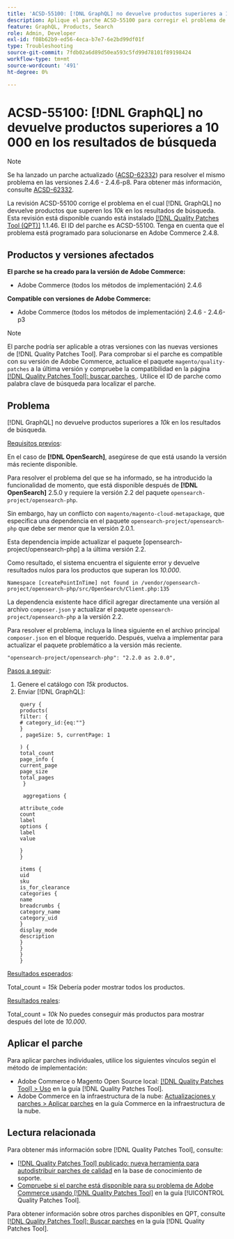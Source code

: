 ```yaml
---
title: 'ACSD-55100: [!DNL GraphQL] no devuelve productos superiores a 10.000 en los resultados de búsqueda'
description: Aplique el parche ACSD-55100 para corregir el problema de Adobe Commerce en el que GraphQL no devuelve productos superiores a *10k* en los resultados de búsqueda.
feature: GraphQL, Products, Search
role: Admin, Developer
exl-id: f08b62b9-ed56-4eca-b7e7-6e2bd99df01f
type: Troubleshooting
source-git-commit: 7fdb02a6d89d50ea593c5fd99d78101f89198424
workflow-type: tm+mt
source-wordcount: '491'
ht-degree: 0%

---
```


# ACSD-55100: [!DNL GraphQL] no devuelve productos superiores a 10 000 en los resultados de búsqueda

>[!NOTE]
>
>Se ha lanzado un parche actualizado ([ACSD-62332](/help/tools/quality-patches-tool/patches-available-in-qpt/v1-1-55/acsd-62332-product-listing-graphql-query-limit-plus-live-search-current-page.md)) para resolver el mismo problema en las versiones 2.4.6 - 2.4.6-p8. Para obtener más información, consulte [ACSD-62332](/help/tools/quality-patches-tool/patches-available-in-qpt/v1-1-55/acsd-62332-product-listing-graphql-query-limit-plus-live-search-current-page.md).

La revisión ACSD-55100 corrige el problema en el cual [!DNL GraphQL] no devuelve productos que superen los *10k* en los resultados de búsqueda. Esta revisión está disponible cuando está instalado [[!DNL Quality Patches Tool (QPT)]](https://experienceleague.adobe.com/en/docs/commerce-operations/tools/quality-patches-tool/quality-patches-tool-to-self-serve-quality-patches) 1.1.46. El ID del parche es ACSD-55100. Tenga en cuenta que el problema está programado para solucionarse en Adobe Commerce 2.4.8.

## Productos y versiones afectados

**El parche se ha creado para la versión de Adobe Commerce:**

* Adobe Commerce (todos los métodos de implementación) 2.4.6

**Compatible con versiones de Adobe Commerce:**

* Adobe Commerce (todos los métodos de implementación) 2.4.6 - 2.4.6-p3

>[!NOTE]
>
>El parche podría ser aplicable a otras versiones con las nuevas versiones de [!DNL Quality Patches Tool]. Para comprobar si el parche es compatible con su versión de Adobe Commerce, actualice el paquete `magento/quality-patches` a la última versión y compruebe la compatibilidad en la página [[!DNL Quality Patches Tool]: buscar parches ](https://experienceleague.adobe.com/tools/commerce-quality-patches/index.html). Utilice el ID de parche como palabra clave de búsqueda para localizar el parche.

## Problema

[!DNL GraphQL] no devuelve productos superiores a *10k* en los resultados de búsqueda.

<u>Requisitos previos</u>:

En el caso de **[!DNL OpenSearch]**, asegúrese de que está usando la versión más reciente disponible.

Para resolver el problema del que se ha informado, se ha introducido la funcionalidad de momento, que está disponible después de **[!DNL OpenSearch]** 2.5.0 y requiere la versión 2.2 del paquete `opensearch-project/opensearch-php`.

Sin embargo, hay un conflicto con `magento/magento-cloud-metapackage`, que especifica una dependencia en el paquete `opensearch-project/opensearch-php` que debe ser menor que la versión 2.0.1.


Esta dependencia impide actualizar el paquete [opensearch-project/opensearch-php] a la última versión 2.2.

Como resultado, el sistema encuentra el siguiente error y devuelve resultados nulos para los productos que superan los *10.000*.

`Namespace [createPointInTime] not found in /vendor/opensearch-project/opensearch-php/src/OpenSearch/Client.php:135`

La dependencia existente hace difícil agregar directamente una versión al archivo `composer.json` y actualizar el paquete `opensearch-project/opensearch-php` a la versión 2.2.

Para resolver el problema, incluya la línea siguiente en el archivo principal `composer.json` en el bloque requerido. Después, vuelva a implementar para actualizar el paquete problemático a la versión más reciente.

`"opensearch-project/opensearch-php": "2.2.0 as 2.0.0",`

<u>Pasos a seguir</u>:

1. Genere el catálogo con *15k* productos.
1. Enviar [!DNL GraphQL]:

```
    query {
    products(
    filter: {
    # category_id:{eq:""}
    }
    , pageSize: 5, currentPage: 1

    ) {
    total_count
    page_info {
    current_page
    page_size
    total_pages
     }

     aggregations {

    attribute_code
    count
    label
    options {
    label
    value

    }
    }

    items {
    uid
    sku
    is_for_clearance
    categories {
    name
    breadcrumbs {
    category_name
    category_uid
    }
    display_mode
    description
    }
    }
    }
    }
```

<u>Resultados esperados</u>:

Total_count = *15k*
Debería poder mostrar todos los productos.

<u>Resultados reales</u>:

Total_count = *10k*
No puedes conseguir más productos para mostrar después del lote de *10.000*.

## Aplicar el parche

Para aplicar parches individuales, utilice los siguientes vínculos según el método de implementación:

* Adobe Commerce o Magento Open Source local: [[!DNL Quality Patches Tool] > Uso](/help/tools/quality-patches-tool/usage.md) en la guía [!DNL Quality Patches Tool].
* Adobe Commerce en la infraestructura de la nube: [Actualizaciones y parches > Aplicar parches](https://experienceleague.adobe.com/docs/commerce-cloud-service/user-guide/develop/upgrade/apply-patches.html) en la guía Commerce en la infraestructura de la nube.

## Lectura relacionada

Para obtener más información sobre [!DNL Quality Patches Tool], consulte:

* [[!DNL Quality Patches Tool] publicado: nueva herramienta para autodistribuir parches de calidad](https://experienceleague.adobe.com/en/docs/commerce-operations/tools/quality-patches-tool/quality-patches-tool-to-self-serve-quality-patches) en la base de conocimiento de soporte.
* [Compruebe si el parche está disponible para su problema de Adobe Commerce usando [!DNL Quality Patches Tool]](/help/tools/quality-patches-tool/patches-available-in-qpt/check-patch-for-magento-issue-with-magento-quality-patches.md) en la guía [!UICONTROL Quality Patches Tool].


Para obtener información sobre otros parches disponibles en QPT, consulte [[!DNL Quality Patches Tool]: Buscar parches](https://experienceleague.adobe.com/tools/commerce-quality-patches/index.html) en la guía [!DNL Quality Patches Tool].
